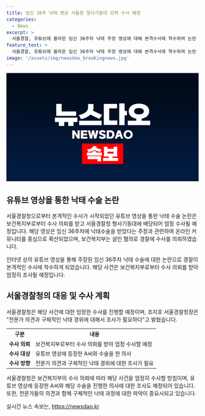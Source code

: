 ```yaml
---
title: 임신 36주 낙태 영상 서울청 형사기동대 강력 수사 예정
categories:
  - News
excerpt: >
  서울경찰, 유튜브에 올라온 임신 36주차 낙태 주장 영상에 대해 본격수사에 착수하며 논란 확산. 보건복지부 진정 받은 서울경찰청 형사기동대가 엄정 수사 예정. 영상은 온라인 커뮤니티를 중심으로 확산되며 보건복지부는 살인 혐의로 경찰에 수사 의뢰. 낙태죄가 사라져 처벌 효력 없지만, 전문가 의견과 구체적인 낙태 경위 조사 필요하다는 서울경찰청장의 발언.
feature_text: >
  서울경찰, 유튜브에 올라온 임신 36주차 낙태 주장 영상에 대해 본격수사에 착수하며 논란 확산. 보건복지부 진정 받은 서울경찰청 형사기동대가 엄정 수사 예정. 영상은 온라인 커뮤니티를 중심으로 확산되며 보건복지부는 살인 혐의로 경찰에 수사 의뢰. 낙태죄가 사라져 처벌 효력 없지만, 전문가 의견과 구체적인 낙태 경위 조사 필요하다는 서울경찰청장의 발언.
image: '/assets/img/newsdao_breakingnews.jpg'
---
```


<p><img src="/assets/img/newsdao_breakingnews.jpg" alt="pcversion 속보" /></p>

<h2 data-ke-size="size26">유튜브 영상을 통한 낙태 수술 논란</h2>

<p>서울경찰청으로부터 본격적인 수사가 시작되었던 유튜브 영상을 통한 낙태 수술 논란은 보건복지부로부터 수사 의뢰를 받고 서울경찰청 형사기동대에 배당되어 엄정 수사될 예정입니다. 해당 영상은 임신 36주차에 낙태수술을 받았다는 주장과 관련하여 온라인 커뮤니티를 중심으로 확산되었으며, 보건복지부는 살인 혐의로 경찰에 수사를 의뢰하였습니다.</p>

<p data-ke-size="size16">인터넷 상의 유튜브 영상을 통해 주장된 임신 36주차 낙태 수술에 대한 논란으로 경찰이 본격적인 수사에 착수하게 되었습니다. 해당 사건은 보건복지부로부터 수사 의뢰를 받아 엄정히 조사될 예정입니다.</p>

<h2 data-ke-size="size26">서울경찰청의 대응 및 수사 계획</h2>

<p>서울경찰청은 해당 사건에 대한 엄정한 수사를 진행할 예정이며, 조지호 서울경찰청장은 "전문가 의견과 구체적인 낙태 경위에 대해서 조사가 필요하다"고 밝혔습니다.</p>

<table>
    <tr>
        <th>구분</th>
        <th>내용</th>
    </tr>
    <tr>
        <td style="text-align: center; height: 17px;"><b>수사 의뢰</b></td>
        <td>보건복지부로부터 수사 의뢰를 받아 엄정 수사할 예정</td>
    </tr>
    <tr>
        <td style="text-align: center; height: 17px;"><b>수사 대상</b></td>
        <td>유튜브 영상에 등장한 A씨와 수술을 한 의사</td>
    </tr>
    <tr>
        <td style="text-align: center; height: 17px;"><b>수사 방향</b></td>
        <td>전문가 의견과 구체적인 낙태 경위에 대한 조사가 필요</td>
    </tr>
</table>

<p data-ke-size="size16">서울경찰청은 보건복지부의 수사 의뢰에 따라 해당 사건을 엄정히 수사할 방침이며, 유튜브 영상에 등장한 A씨와 해당 수술을 진행한 의사에 대한 조사도 예정되어 있습니다. 또한, 전문가들의 의견과 함께 구체적인 낙태 과정에 대한 파악이 중요시되고 있습니다.</p>
실시간 뉴스 속보는, <a href="https://newsdao.kr" rel="dofollow">https://newsdao.kr</a>


